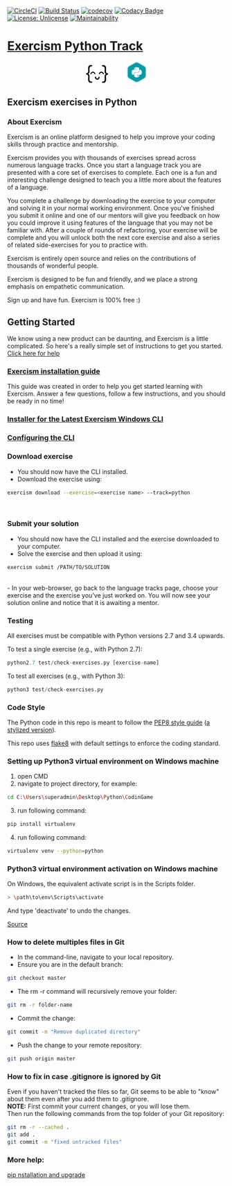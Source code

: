 [![CircleCI](https://circleci.com/gh/ikostan/Exercism_Python_Track.svg?style=svg)](https://circleci.com/gh/ikostan/Exercism_Python_Track)
[![Build Status](https://travis-ci.org/ikostan/Exercism_Python_Track.svg?branch=master)](https://travis-ci.org/ikostan/Exercism_Python_Track)
[![codecov](https://codecov.io/gh/ikostan/Exercism_Python_Track/branch/master/graph/badge.svg)](https://codecov.io/gh/ikostan/Exercism_Python_Track)
[![Codacy Badge](https://api.codacy.com/project/badge/Grade/ca9615282dd64dcfb048b4c9b2c1a871)](https://www.codacy.com/manual/ikostan/Exercism_Python_Track?utm_source=github.com&amp;utm_medium=referral&amp;utm_content=ikostan/Exercism_Python_Track&amp;utm_campaign=Badge_Grade)
[![License: Unlicense](https://img.shields.io/badge/license-Unlicense-blue.svg)](http://unlicense.org/)
[![Maintainability](https://api.codeclimate.com/v1/badges/0ea011311ba259bed22e/maintainability)](https://codeclimate.com/github/ikostan/Exercism_Python_Track/maintainability)

# [Exercism Python Track](https://exercism.io/my/tracks/python)

<div align="center"> 
<img width="10%" height="10%" src="https://github.com/ikostan/Exercism_Python_Track/blob/master/img/exercism-logo.png" hspace="20">
<img width="9%" height="9%" src="https://github.com/ikostan/Exercism_Python_Track/blob/master/img/python-track.png" hspace="20">
</div>

## Exercism exercises in Python

### About Exercism
Exercism is an online platform designed to help you improve your coding skills through practice and mentorship.

Exercism provides you with thousands of exercises spread across numerous language tracks. Once you start a language track you are presented with a core set of exercises to complete. Each one is a fun and interesting challenge designed to teach you a little more about the features of a language.

You complete a challenge by downloading the exercise to your computer and solving it in your normal working environment. Once you've finished you submit it online and one of our mentors will give you feedback on how you could improve it using features of the language that you may not be familiar with. After a couple of rounds of refactoring, your exercise will be complete and you will unlock both the next core exercise and also a series of related side-exercises for you to practice with.

Exercism is entirely open source and relies on the contributions of thousands of wonderful people.

Exercism is designed to be fun and friendly, and we place a strong emphasis on empathetic communication. 

Sign up and have fun. Exercism is 100% free :)

## Getting Started
We know using a new product can be daunting, and Exercism is a little complicated. So here's a really simple set of instructions to get you started. [Click here for help](https://exercism.io/getting-started)

### [Exercism installation guide](https://exercism.io/cli-walkthrough)<br/>
This guide was created in order to help you get started learning with Exercism. Answer a few questions, follow a few instructions, and you should be ready in no time!

### [Installer for the Latest Exercism Windows CLI](https://github.com/exercism/windows-installer/releases/tag/v1.5.3)

### [Configuring the CLI](https://exercism.io/cli-walkthrough)

### Download exercise
- You should now have the CLI installed.<br/>
- Download the exercise using:<br/>
```bash
exercism download --exercise=<exercise name> --track=python
```
<br/>

### Submit your solution
- You should now have the CLI installed and the exercise downloaded to your computer. <br/>
- Solve the exercise and then upload it using:<br/> 
```bash
exercism submit /PATH/TO/SOLUTION
```
<br/>
- In your web-browser, go back to the language tracks page, choose your exercise and the exercise you've just worked on. You will now see your solution online and notice that it is awaiting a mentor.<br/>

### Testing

All exercises must be compatible with Python versions 2.7 and 3.4 upwards.

To test a single exercise (e.g., with Python 2.7):
```python
python2.7 test/check-exercises.py [exercise-name]
```

To test all exercises (e.g., with Python 3):
```python
python3 test/check-exercises.py
```

### Code Style

The Python code in this repo is meant to follow the [PEP8 style guide](https://www.python.org/dev/peps/pep-0008/) ([a stylized version](http://pep8.org)).

This repo uses [flake8](http://flake8.readthedocs.org/en/latest/) with default settings to enforce the coding standard.

### Setting up Python3 virtual environment on Windows machine

 1. open CMD
 2. navigate to project directory, for example:<br/> 
```bash
cd C:\Users\superadmin\Desktop\Python\CodinGame
```
 3. run following command:<br/> 
```bash 
pip install virtualenv
```
 4. run following command:<br/> 
```bash 
virtualenv venv --python=python
```

### Python3 virtual environment activation on Windows machine<br/> 

On Windows, the equivalent activate script is in the Scripts folder.<br/> 
```bash
> \path\to\env\Scripts\activate
```
And type 'deactivate' to undo the changes.<br/>

[Source](https://virtualenv.pypa.io/en/stable/userguide/)<br/>

### How to delete multiples files in Git

- In the command-line, navigate to your local repository.
- Ensure you are in the default branch:<br/> 
```bash 
git checkout master
```
- The rm -r command will recursively remove your folder:<br/> 
```bash 
git rm -r folder-name
```
- Commit the change:<br/> 
```bash 
git commit -m "Remove duplicated directory"
```
- Push the change to your remote repository:<br/> 
```bash 
git push origin master
```

### How to fix in case .gitignore is ignored by Git
Even if you haven't tracked the files so far, Git seems to be able to "know" about them even after you add them to .gitignore.<br/> 
**NOTE:** First commit your current changes, or you will lose them.<br/> 
Then run the following commands from the top folder of your Git repository:<br/> 
```bash 
git rm -r --cached .
git add .
git commit -m "fixed untracked files"
```

### More help:
[pip nstallation and upgrade](https://pip.pypa.io/en/stable/installing/)